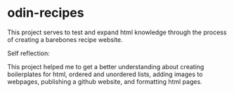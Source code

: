 # odin-recipes
This project serves to test and expand html knowledge through the process of creating a barebones recipe website.

Self reflection:

This project helped me to get a better understanding about creating boilerplates for html, ordered and unordered lists, adding images to webpages, publishing a github website, and formatting html pages.